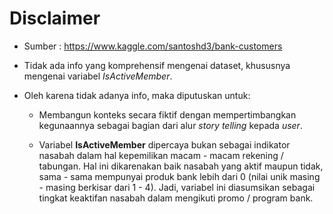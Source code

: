 <h1> Disclaimer </h1>

- Sumber : https://www.kaggle.com/santoshd3/bank-customers

- Tidak ada info yang komprehensif mengenai dataset, khususnya mengenai variabel *IsActiveMember*.

- Oleh karena tidak adanya info, maka diputuskan untuk:

    - Membangun konteks secara fiktif dengan mempertimbangkan kegunaannya sebagai bagian dari alur *story telling* kepada *user*.
    
    - Variabel **IsActiveMember** dipercaya bukan sebagai indikator nasabah dalam hal kepemilikan macam - macam rekening / tabungan. Hal ini dikarenakan baik nasabah yang aktif maupun tidak, sama - sama mempunyai produk bank lebih dari 0 (nilai unik masing - masing berkisar dari 1 - 4). Jadi, variabel ini diasumsikan sebagai tingkat keaktifan nasabah dalam mengikuti promo / program bank.
